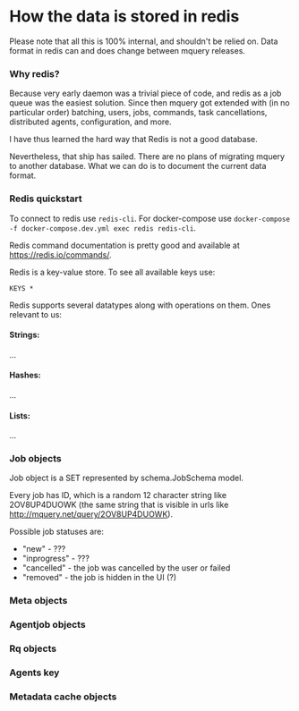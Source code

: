 # How the data is stored in redis

Please note that all this is 100% internal, and shouldn't be relied on.
Data format in redis can and does change between mquery releases.

### Why redis?

Because very early daemon was a trivial piece of code, and redis as a job
queue was the easiest solution. Since then mquery got extended with (in
no particular order) batching, users, jobs, commands, task cancellations,
distributed agents, configuration, and more.

I have thus learned the hard way that Redis is not a good database.

Nevertheless, that ship has sailed. There are no plans of migrating mquery
to another database. What we can do is to document the current data format.

### Redis quickstart

To connect to redis use `redis-cli`. For docker-compose use
`docker-compose -f docker-compose.dev.yml exec redis redis-cli`.

Redis command documentation is pretty good and available at https://redis.io/commands/.

Redis is a key-value store. To see all available keys use:

```
KEYS *
```

Redis supports several datatypes along with operations on them. Ones relevant to us:

#### Strings:

...

#### Hashes:

...

#### Lists:

...

### Job objects

Job object is a SET represented by schema.JobSchema model.

Every job has ID, which is a random 12 character string like 2OV8UP4DUOWK (the
same string that is visible in urls like http://mquery.net/query/2OV8UP4DUOWK).

Possible job statuses are:

* "new" - ???
* "inprogress" - ???
* "cancelled" - the job was cancelled by the user or failed
* "removed" - the job is hidden in the UI (?)

### Meta objects

### Agentjob objects

### Rq objects

### Agents key

### Metadata cache objects
